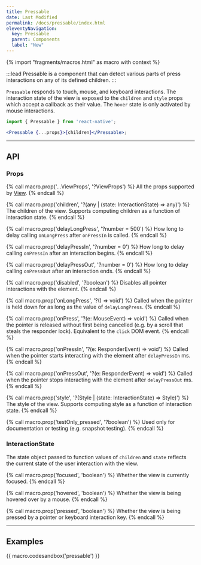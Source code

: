 ```yaml
---
title: Pressable
date: Last Modified
permalink: /docs/pressable/index.html
eleventyNavigation:
  key: Pressable
  parent: Components
  label: "New"
---
```


{% import "fragments/macros.html" as macro with context %}

:::lead
Pressable is a component that can detect various parts of press interactions on any of its defined children.
:::

`Pressable` responds to touch, mouse, and keyboard interactions. The interaction state of the view is exposed to the `children` and `style` props which accept a callback as their value. The `hover` state is only activated by mouse interactions.

```jsx
import { Pressable } from 'react-native';

<Pressable {...props}>{children}</Pressable>;
```

---

## API

### Props

{% call macro.prop('...ViewProps', '?ViewProps') %}
All the props supported by [View](/docs/view).
{% endcall %}

{% call macro.prop('children', '?(any | (state: InteractionState) => any)') %}
The children of the view. Supports computing children as a function of interaction state.
{% endcall %}

{% call macro.prop('delayLongPress', '?number = 500') %}
How long to delay calling `onLongPress` after `onPressIn` is called.
{% endcall %}

{% call macro.prop('delayPressIn', '?number = 0') %}
How long to delay calling `onPressIn` after an interaction begins.
{% endcall %}

{% call macro.prop('delayPressOut', '?number = 0') %}
How long to delay calling `onPressOut` after an interaction ends.
{% endcall %}

{% call macro.prop('disabled', '?boolean') %}
Disables all pointer interactions with the element.
{% endcall %}

{% call macro.prop('onLongPress', '?() => void') %}
Called when the pointer is held down for as long as the value of `delayLongPress`.
{% endcall %}

{% call macro.prop('onPress', '?(e: MouseEvent) => void') %}
Called when the pointer is released without first being cancelled (e.g. by a scroll that steals the responder lock). Equivalent to the `click` DOM event. 
{% endcall %}

{% call macro.prop('onPressIn', '?(e: ResponderEvent) => void') %}
Called when the pointer starts interacting with the element after `delayPressIn` ms.
{% endcall %}

{% call macro.prop('onPressOut', '?(e: ResponderEvent) => void') %}
Called when the pointer stops interacting with the element after `delayPressOut` ms.
{% endcall %}

{% call macro.prop('style', '?(Style | (state: InteractionState) => Style)') %}
The style of the view. Supports computing style as a function of interaction state.
{% endcall %}

{% call macro.prop('testOnly_pressed', '?boolean') %}
Used only for documentation or testing (e.g. snapshot testing).
{% endcall %}

### InteractionState

The state object passed to function values of `children` and `state` reflects the current state of the user interaction with the view.

{% call macro.prop('focused', 'boolean') %}
Whether the view is currently focused.
{% endcall %}

{% call macro.prop('hovered', 'boolean') %}
Whether the view is being hovered over by a mouse.
{% endcall %}

{% call macro.prop('pressed', 'boolean') %}
Whether the view is being pressed by a pointer or keyboard interaction key.
{% endcall %}

---

## Examples

{{ macro.codesandbox('pressable') }}

